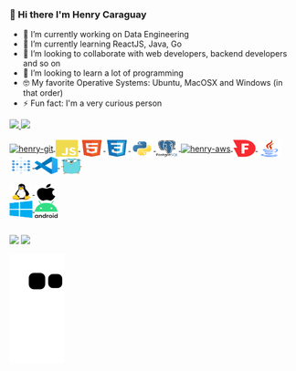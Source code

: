 ### 👋 Hi there I'm Henry Caraguay

- 🔭 I’m currently working on Data Engineering
- 🌱 I’m currently learning ReactJS, Java, Go
- 👯 I’m looking to collaborate with web developers, backend developers and so on
- 🤔 I’m looking to learn a lot of programming
- 🤓 My favorite Operative Systems: Ubuntu, MacOSX and Windows (in that order)
- ⚡ Fun fact: I'm a very curious person

 <div>
  <a href="https://github.com/henryf3">
  <img height="180em" src="https://github-readme-stats.vercel.app/api?username=henryf3&show_icons=true&theme=tokyonight&include_all_commits=true&count_private=true"/>
  <img height="180em" src="https://github-readme-stats.vercel.app/api/top-langs/?username=henryf3&layout=compact&langs_count=8&theme=tokyonight&exclude_repo=YF-Database-php-postgresql"/>
</div>
<div style="display: inline_block"><br>
   <img align="center" alt="henry-git" height="30" width="40" src="https://www.vectorlogo.zone/logos/git-scm/git-scm-icon.svg">
  <img align="center" alt="henry-Js" height="30" width="40" src="https://raw.githubusercontent.com/devicons/devicon/master/icons/javascript/javascript-plain.svg">
  <img align="center" alt="henry-HTML" height="30" width="40" src="https://raw.githubusercontent.com/devicons/devicon/master/icons/html5/html5-original.svg">
  <img align="center" alt="henry-CSS" height="30" width="40" src="https://raw.githubusercontent.com/devicons/devicon/master/icons/css3/css3-original.svg">
  <img align="center" alt="henry-Python" height="30" width="40" src="https://raw.githubusercontent.com/devicons/devicon/master/icons/python/python-original.svg">
  <img align="center" alt="henry-pg" height="30" width="40" src="https://raw.githubusercontent.com/devicons/devicon/master/icons/postgresql/postgresql-original-wordmark.svg">
  <img align="center" alt="henry-aws" height="30" width="40" src="https://github.com/henryf3/henryf3/blob/main/aws-icon.svg">
  <img align="center" alt="henry-firebolt" height="30" width="40" src="https://github.com/henryf3/henryf3/blob/main/firebolt.svg">
  <img align="center" alt="henry-java" height="30" width="40" src="https://github.com/henryf3/henryf3/blob/main/java.svg">
  <img align="center" alt="henry-metabase" height="30" width="40" src="https://github.com/henryf3/henryf3/blob/main/metabase-icon.svg">
 <img align="center" alt="henry-vscode" height="30" width="40" src="https://github.com/henryf3/henryf3/blob/main/vscode.svg">
 <img align="center" alt="henry-go" height="30" width="40" src="https://github.com/henryf3/henryf3/blob/main/go.svg">
</div>
 
<div style="display: inline_block"><br>
   <img align="center" alt="henry-ubuntu" height="30" width="40" src="https://raw.githubusercontent.com/devicons/devicon/master/icons/linux/linux-original.svg">
  <img align="center" alt="henry-mac" height="30" width="40" src="https://github.com/henryf3/henryf3/blob/main/apple.svg">
</div>
<div>
  <img align="center" alt="henry-mac" height="30" width="40" src="https://github.com/henryf3/henryf3/blob/main/windows.svg">
  <img align="center" alt="henry-mac" height="30" width="40" src="https://github.com/henryf3/henryf3/blob/main/android.svg">
</div>
  
 
##
  
 <div> 
  <a href = "mailto:henryfabco@gmail.com"><img src="https://img.shields.io/badge/-Gmail-%23333?style=for-the-badge&logo=gmail&logoColor=white" target="_blank"></a>
  <a href="https://www.linkedin.com/in/henry-fabricio-caraguay-ordo%C3%B1ez-479270219/" target="_blank"><img src="https://img.shields.io/badge/-LinkedIn-%230077B5?style=for-the-badge&logo=linkedin&logoColor=white" target="_blank"></a> 
  
![Snake animation](https://github.com/henryf3/henryf3/blob/output/github-contribution-grid-snake.svg)
 
</div>
  
